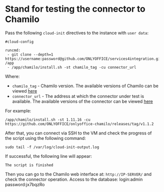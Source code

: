 # Stand for testing the connector to Chamilo

Pass the following `cloud-init` directives to the instance with `user data`:
```
#cloud-config

runcmd:
 - git clone --depth=1 https://username:password@github.com/ONLYOFFICE/services4integration.git /app
 - /app/chamilo/install.sh -st chamilo_tag -cu connector_url
```

Where:
 - `chamilo_tag` - Chamilo version. The available versions of Chamilo can be viewed [here](https://github.com/chamilo/chamilo-lms/releases)
 - `connector_url` - The address at which the connector under test is available. The available versions of the connector can be viewed [here](https://github.com/ONLYOFFICE/onlyoffice-chamilo/releases)

For example:
```
/app/chamilo/install.sh -st 1.11.16 -cu https://github.com/ONLYOFFICE/onlyoffice-chamilo/releases/tag/v1.1.2
```

After that, you can connect via SSH to the VM and check the progress of the script using the following command:
```
sudo tail -f /var/log/cloud-init-output.log
```

If successful, the following line will appear:
``` 
The script is finished
```
Then you can go to the Chamilo web interface at: `http://IP-SERVER/` and check the connector operation. Access to the database: login:admin  password:jx7bqzRo
